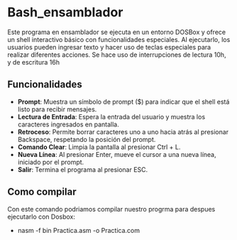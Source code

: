 # Bash_ensamblador
Este programa en ensamblador se ejecuta en un entorno DOSBox y ofrece un shell interactivo básico con funcionalidades especiales. Al ejecutarlo, los usuarios pueden ingresar texto y hacer uso de teclas especiales para realizar diferentes acciones. Se hace uso de interrupciones de lectura 10h, y de escritura 16h

## Funcionalidades
- **Prompt**: Muestra un símbolo de prompt ($) para indicar que el shell está listo para recibir mensajes.
- **Lectura de Entrada**: Espera la entrada del usuario y muestra los caracteres ingresados en pantalla.
- **Retroceso**: Permite borrar caracteres uno a uno hacia atrás al presionar Backspace, respetando la posición del prompt.
- **Comando Clear**: Limpia la pantalla al presionar Ctrl + L.
- **Nueva Línea**: Al presionar Enter, mueve el cursor a una nueva línea, iniciado por el prompt.
- **Salir**: Termina el programa al presionar ESC.

## Como compilar
Con este comando podriamos compilar nuestro progrma para despues ejecutarlo con Dosbox:
- nasm -f bin Practica.asm -o Practica.com

